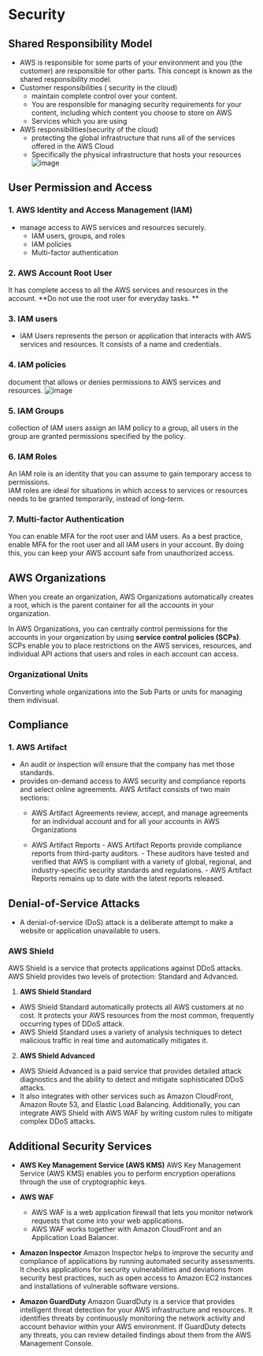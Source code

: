 # Security

## Shared Responsibility Model
- AWS is responsible for some parts of your environment and you (the customer) are responsible for other parts. This concept is known as the shared responsibility model.
- Customer responsibilities ( security in the cloud)
   - maintain complete control over your content. 
   - You are responsible for managing security requirements for your content, including which content you choose to store on AWS
   - Services which you are using
- AWS responsibilities(security of the cloud)
  - protecting the global infrastructure that runs all of the services offered in the AWS Cloud
  - Specifically the physical infrastructure that hosts your resources
 ![image](https://user-images.githubusercontent.com/43639867/194740784-f0fec746-f123-407c-be9f-ebbcb19cdd7e.png)
 
 ## User Permission and Access
 ### 1. AWS Identity and Access Management (IAM)
 - manage access to AWS services and resources securely. 
     - IAM users, groups, and roles
     - IAM policies
     - Multi-factor authentication
 ### 2. AWS Account Root User
 It has complete access to all the AWS services and resources in the account.
 **Do not use the root user for everyday tasks. **
 
 
 ### 3. IAM users
 - IAM Users represents the person or application that interacts with AWS services and resources. It consists of a name and credentials.

### 4. IAM policies
document that allows or denies permissions to AWS services and resources.
![image](https://user-images.githubusercontent.com/43639867/194741085-7cd181e4-72e7-460b-8c27-d7cb2263aaf9.png)

### 5. IAM Groups
collection of IAM users
assign an IAM policy to a group, all users in the group are granted permissions specified by the policy.


### 6. IAM Roles
An IAM role is an identity that you can assume to gain temporary access to permissions.  
IAM roles are ideal for situations in which access to services or resources needs to be granted temporarily, instead of long-term.  

### 7. Multi-factor Authentication
You can enable MFA for the root user and IAM users. As a best practice, enable MFA for the root user and all IAM users in your account. By doing this, you can keep your AWS account safe from unauthorized access.


## AWS Organizations
When you create an organization, AWS Organizations automatically creates a root, which is the parent container for all the accounts in your organization. 

In AWS Organizations, you can centrally control permissions for the accounts in your organization by using **service control policies (SCPs)**. SCPs enable you to place restrictions on the AWS services, resources, and individual API actions that users and roles in each account can access.

### Organizational Units
Converting whole organizations into the Sub Parts or units for managing them indivisual.


## Compliance
### 1. AWS Artifact
- An audit or inspection will ensure that the company has met those standards.
- provides on-demand access to AWS security and compliance reports and select online agreements. AWS Artifact consists of two main sections: 
   - AWS Artifact Agreements
   review, accept, and manage agreements for an individual account and for all your accounts in AWS Organizations

   - AWS Artifact Reports
           - AWS Artifact Reports provide compliance reports from third-party auditors.
           -  These auditors have tested and verified that AWS is compliant with a variety of global, regional, and industry-specific security standards and regulations. 
           -  AWS Artifact Reports remains up to date with the latest reports released. 
## Denial-of-Service Attacks
- A denial-of-service (DoS) attack is a deliberate attempt to make a website or application unavailable to users.

### AWS Shield
AWS Shield is a service that protects applications against DDoS attacks. AWS Shield provides two levels of protection: Standard and Advanced.

1. **AWS Shield Standard**
- AWS Shield Standard automatically protects all AWS customers at no cost. It protects your AWS resources from the most common, frequently occurring types of DDoS attack. 
- AWS Shield Standard uses a variety of analysis techniques to detect malicious traffic in real time and automatically mitigates it. 
2. **AWS Shield Advanced**
- AWS Shield Advanced is a paid service that provides detailed attack diagnostics and the ability to detect and mitigate sophisticated DDoS attacks. 
- It also integrates with other services such as Amazon CloudFront, Amazon Route 53, and Elastic Load Balancing. Additionally, you can integrate AWS Shield with AWS WAF by writing custom rules to mitigate complex DDoS attacks.

## Additional Security Services
- **AWS Key Management Service (AWS KMS)**
AWS Key Management Service (AWS KMS) enables you to perform encryption operations through the use of cryptographic keys. 
- **AWS WAF**
   - AWS WAF is a web application firewall that lets you monitor network requests that come into your web applications. 
   - AWS WAF works together with Amazon CloudFront and an Application Load Balancer.
   
- **Amazon Inspector**
Amazon Inspector helps to improve the security and compliance of applications by running automated security assessments. It checks applications for security vulnerabilities and deviations from security best practices, such as open access to Amazon EC2 instances and installations of vulnerable software versions. 
- **Amazon GuardDuty**
Amazon GuardDuty is a service that provides intelligent threat detection for your AWS infrastructure and resources. It identifies threats by continuously monitoring the network activity and account behavior within your AWS environment.
If GuardDuty detects any threats, you can review detailed findings about them from the AWS Management Console. 


 
 
